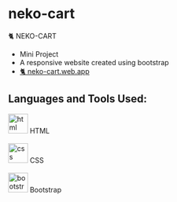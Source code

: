 # neko-cart
🐈 NEKO-CART
- Mini Project
- A responsive website created using bootstrap
- <a href="https://neko-cart.web.app/">🐈 neko-cart.web.app</a>

## Languages and Tools Used:
<img src="https://www.vectorlogo.zone/logos/w3_html5/w3_html5-icon.svg" alt="html" height="40"/>  HTML 
<br><br>
<img src="https://www.vectorlogo.zone/logos/w3_css/w3_css-icon.svg" alt="css" height="40"/>  CSS 
<br><br>
<img src="https://upload.vectorlogo.zone/logos/getbootstrap/images/987f8f6c-263a-47b1-a85d-853cfca215d9.svg" alt="bootstrap" height="40"/>  Bootstrap
<br><br>
